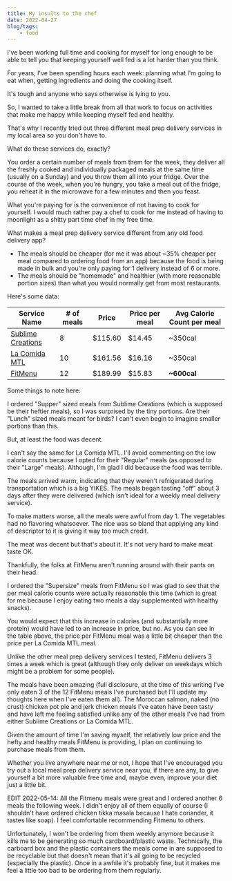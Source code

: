 ```yaml
---
title: My insults to the chef
date: 2022-04-27
blog/tags:
    - food
---
```


I've been working full time and cooking for myself for long enough to be able to tell you that keeping yourself well fed is a lot harder than you think.

For years, I've been spending hours each week: planning what I'm going to eat when, getting ingredients and doing the cooking itself.

It's tough and anyone who says otherwise is lying to you.

So, I wanted to take a little break from all that work to focus on activities that make me happy while keeping myself fed and healthy.

That's why I recently tried out three different meal prep delivery services in my local area so you don't have to.

What do these services do, exactly?

You order a certain number of meals from them for the week, they deliver all the freshly cooked and individually packaged meals at the same time (usually on a Sunday) and you throw them all into your fridge. Over the course of the week, when you're hungry, you take a meal out of the fridge, you reheat it in the microwave for a few minutes and then you feast.

What you're paying for is the convenience of not having to cook for yourself. I would much rather pay a chef to cook for me instead of having to moonlight as a shitty part time chef in my free time.

What makes a meal prep delivery service different from any old food delivery app?

- The meals should be cheaper (for me it was about ~35% cheaper per meal compared to ordering food from an app) because the food is being made in bulk and you're only paying for 1 delivery instead of 6 or more.
- The meals should be "homemade" and healthier (with more reasonable portion sizes) than what you would normally get from most restaurants.

Here's some data:


| Service Name                                           | # of meals | Price        | Price per meal | Avg Calorie Count per meal |
| ---                                                    | ---        | ---          | ---                   |                        --- |
| [Sublime Creations](https://www.creationssublime.com/) | 8          | $115.60       | $14.45                 | ~350cal                    |
| [La Comida MTL](https://lacomidamtl.com/)              | 10         | $161.56       | $16.16                 | ~350cal                    |
| [FitMenu](https://fitmenu.biz/)                        | 12         | $189.99       | $15.83                 | **~600cal**                |

Some things to note here:

I ordered "Supper" sized meals from Sublime Creations (which is supposed be their heftier meals), so I was surprised by the tiny portions. Are their "Lunch" sized meals meant for birds? I can't even begin to imagine smaller portions than this.

But, at least the food was decent.

I can't say the same for La Comida MTL. I'll avoid commenting on the low calorie counts because I opted for their "Regular" meals (as opposed to their "Large" meals). Although, I'm glad I did because the food was terrible.

The meals arrived warm, indicating that they weren't refrigerated during transportation which is a big YIKES. The meals began tasting "off" about 3 days after they were delivered (which isn't ideal for a weekly meal delivery service).

To make matters worse, all the meals were awful from day 1. The vegetables had no flavoring whatsoever. The rice was so bland that applying any kind of descriptor to it is giving it way too much credit.

The meat was decent but that's about it. It's not very hard to make meat taste OK.

Thankfully, the folks at FitMenu aren't running around with their pants on their head.

I ordered the "Supersize" meals from FitMenu so I was glad to see that the per meal calorie counts were actually reasonable this time (which is great for me because I enjoy eating two meals a day supplemented with healthy snacks).

You would expect that this increase in calories (and substantially more protein) would have led to an increase in price, but no. As you can see in the table above, the price per FitMenu meal was a little bit cheaper than the price per La Comida MTL meal.

Unlike the other meal prep delivery services I tested, FitMenu delivers 3 times a week which is great (although they only deliver on weekdays which might be a problem for some people).

The meals have been amazing (full disclosure, at the time of this writing I've only eaten 3 of the 12 FitMenu meals I've purchased but I'll update my thoughts here when I've eaten them all). The Moroccan salmon, naked (no crust) chicken pot pie and jerk chicken meals I've eaten have been tasty and have left me feeling satisfied unlike any of the other meals I've had from either Sublime Creations or La Comida MTL.

Given the amount of time I'm saving myself, the relatively low price and the hefty and healthy meals FitMenu is providing, I plan on continuing to purchase meals from them.

Whether you live anywhere near me or not, I hope that I've encouraged you try out a local meal prep delivery service near you, if there are any, to give yourself a bit more valuable free time and, maybe even, improve your diet just a little bit.

EDIT 2022-05-14: All the Fitmenu meals were great and I ordered another 6 meals the following week. I didn't enjoy all of them equally of course (I shouldn't have ordered chicken tikka masala because I hate coriander, it tastes like soap). I feel comfortable recommending Fitmenu to others.

Unfortunately, I won't be ordering from them weekly anymore because it kills me to be generating so much cardboard/plastic waste. Technically, the carboard box and the plastic containers the meals come in are supposed to be recyclable but that doesn't mean that it's all going to be recycled (especially the plastic). Once in a awhile it's probably fine, but it makes me feel a little too bad to be ordering from them regularly.
